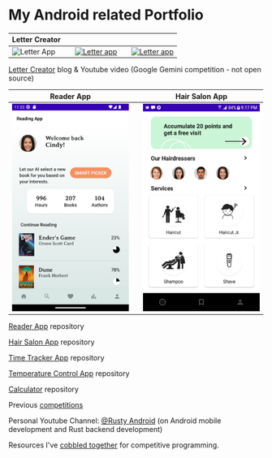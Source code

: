 # My Android related Portfolio

| Letter Creator | |        | |        |
| - | - | - | - | - |
|<img src="https://github.com/spike/spike/blob/main/screenshot_start_letter.png" width="230"  title="Letter App"/></a>| |<a href="https://dev.to/stephanbranczyk/letter-creator-my-entry-for-the-google-gemini-competition-4pnh"><img src="https://github.com/spike/spike/blob/main/screenshot_second_letter.png" width="230"  title="Letter app"/></a>| |<a href="https://dev.to/stephanbranczyk/letter-creator-my-entry-for-the-google-gemini-competition-4pnh"><img src="https://github.com/spike/spike/blob/main/screenshot_end_letter.png" width="230"  title="Letter app"/></a>|

<a href="https://dev.to/stephanbranczyk/letter-creator-my-entry-for-the-google-gemini-competition-4pnh">Letter Creator</a> blog & Youtube video (Google Gemini competition - not open source)

| Reader App | | Hair Salon App |
| - | - | - |
|<a href="https://github.com/spike/Reader"><img src="https://github.com/spike/spike/blob/main/bookreaderv3.png" width="230"  title="Reading App"/></a>| |<a href="https://github.com/spike/Salon"><img src="https://github.com/spike/spike/blob/main/salon_app.png" width="230"  title="Salon App"/></a>|

<a href="https://github.com/spike/Reader">Reader App</a> repository

<a href="https://github.com/spike/Salon">Hair Salon App</a> repository

<a href="https://github.com/spike/TimeTracker">Time Tracker App</a> repository

<a href="https://github.com/spike/TemperatureControl">Temperature Control App</a> repository

<a href="https://github.com/spike/CalculatorV2">Calculator</a> repository

Previous <a href="https://docs.google.com/document/d/19638-Sh49ahaZuSshDebn-WZMkiT7H2Je5WdkZPERoM/pub">competitions</a>

Personal Youtube Channel: <a href="https://www.youtube.com/@RustyAndroid">@Rusty Android</a> 
(on Android mobile development and Rust backend development)

Resources I've <a href="https://github.com/spike/CompetitiveProgramming/tree/master/resources">cobbled together</a> for competitive programming.
